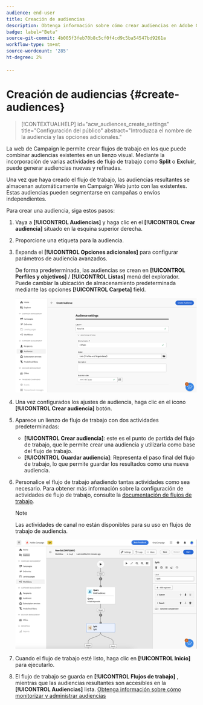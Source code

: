 ```yaml
---
audience: end-user
title: Creación de audiencias
description: Obtenga información sobre cómo crear audiencias en Adobe Campaign Web
badge: label="Beta"
source-git-commit: 4b005f3feb70b8c5cf0f4cd9c5ba54547bd9261a
workflow-type: tm+mt
source-wordcount: '285'
ht-degree: 2%

---
```



# Creación de audiencias {#create-audiences}


>[!CONTEXTUALHELP]
>id="acw_audiences_create_settings"
>title="Configuración del público"
>abstract="Introduzca el nombre de la audiencia y las opciones adicionales."

La web de Campaign le permite crear flujos de trabajo en los que puede combinar audiencias existentes en un lienzo visual. Mediante la incorporación de varias actividades de flujo de trabajo como **Split** o **Excluir**, puede generar audiencias nuevas y refinadas.

Una vez que haya creado el flujo de trabajo, las audiencias resultantes se almacenan automáticamente en Campaign Web junto con las existentes. Estas audiencias pueden segmentarse en campañas o envíos independientes.

Para crear una audiencia, siga estos pasos:

1. Vaya a **[!UICONTROL Audiencias]** y haga clic en el **[!UICONTROL Crear audiencia]** situado en la esquina superior derecha.
1. Proporcione una etiqueta para la audiencia.
1. Expanda el **[!UICONTROL Opciones adicionales]** para configurar parámetros de audiencia avanzados.

   De forma predeterminada, las audiencias se crean en **[!UICONTROL Perfiles y objetivos]** / **[!UICONTROL Listas]** menú del explorador. Puede cambiar la ubicación de almacenamiento predeterminada mediante las opciones **[!UICONTROL Carpeta]** field.

   ![](assets/audiences-settings.png)

1. Una vez configurados los ajustes de audiencia, haga clic en el icono **[!UICONTROL Crear audiencia]** botón.

1. Aparece un lienzo de flujo de trabajo con dos actividades predeterminadas:

   * **[!UICONTROL Crear audiencia]**: este es el punto de partida del flujo de trabajo, que le permite crear una audiencia y utilizarla como base del flujo de trabajo.
   * **[!UICONTROL Guardar audiencia]**: Representa el paso final del flujo de trabajo, lo que permite guardar los resultados como una nueva audiencia.

1. Personalice el flujo de trabajo añadiendo tantas actividades como sea necesario. Para obtener más información sobre la configuración de actividades de flujo de trabajo, consulte la [documentación de flujos de trabajo](../workflows/activities/about-activities.md).

   >[!NOTE]
   >
   >Las actividades de canal no están disponibles para su uso en flujos de trabajo de audiencia.

   ![](assets/audience-creation-canvas.png)

1. Cuando el flujo de trabajo esté listo, haga clic en **[!UICONTROL Inicio]** para ejecutarlo.

1. El flujo de trabajo se guarda en **[!UICONTROL Flujos de trabajo]** , mientras que las audiencias resultantes son accesibles en la **[!UICONTROL Audiencias]** lista. [Obtenga información sobre cómo monitorizar y administrar audiencias](access-audiences.md)
